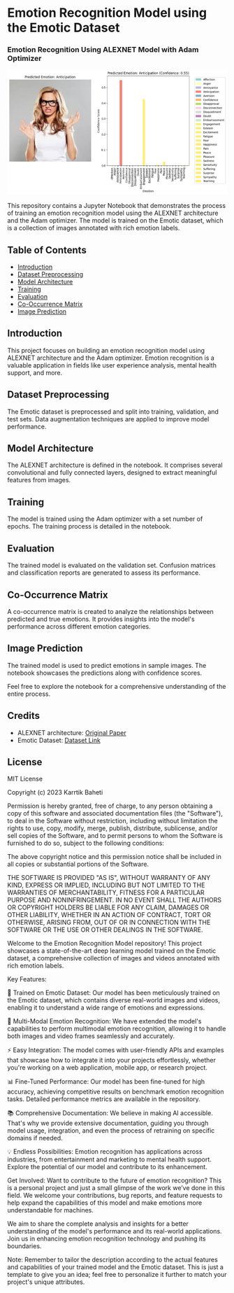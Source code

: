# Emotion Recognition Model using the Emotic Dataset
### Emotion Recognition Using ALEXNET Model with Adam Optimizer

![Anticipation Image in comparison with 26 Emotion Labels](image.png) <!-- Replace with an appropriate header image -->

This repository contains a Jupyter Notebook that demonstrates the process of training an emotion recognition model using the ALEXNET architecture and the Adam optimizer. The model is trained on the Emotic dataset, which is a collection of images annotated with rich emotion labels.

## Table of Contents
- [Introduction](#introduction)
- [Dataset Preprocessing](#dataset-preprocessing)
- [Model Architecture](#model-architecture)
- [Training](#training)
- [Evaluation](#evaluation)
- [Co-Occurrence Matrix](#co-occurrence-matrix)
- [Image Prediction](#image-prediction)

## Introduction
This project focuses on building an emotion recognition model using ALEXNET architecture and the Adam optimizer. Emotion recognition is a valuable application in fields like user experience analysis, mental health support, and more.


## Dataset Preprocessing
The Emotic dataset is preprocessed and split into training, validation, and test sets. Data augmentation techniques are applied to improve model performance.

## Model Architecture
The ALEXNET architecture is defined in the notebook. It comprises several convolutional and fully connected layers, designed to extract meaningful features from images.

## Training
The model is trained using the Adam optimizer with a set number of epochs. The training process is detailed in the notebook.

## Evaluation
The trained model is evaluated on the validation set. Confusion matrices and classification reports are generated to assess its performance.

## Co-Occurrence Matrix
A co-occurrence matrix is created to analyze the relationships between predicted and true emotions. It provides insights into the model's performance across different emotion categories.

## Image Prediction
The trained model is used to predict emotions in sample images. The notebook showcases the predictions along with confidence scores.

Feel free to explore the notebook for a comprehensive understanding of the entire process.

## Credits
- ALEXNET architecture: [Original Paper](https://arxiv.org/ftp/arxiv/papers/1803/1803.01164.pdf)
- Emotic Dataset: [Dataset Link](https://github.com/Tandon-A/emotic)

## License
MIT License

Copyright (c) 2023 Karrtik Baheti

Permission is hereby granted, free of charge, to any person obtaining a copy
of this software and associated documentation files (the "Software"), to deal
in the Software without restriction, including without limitation the rights
to use, copy, modify, merge, publish, distribute, sublicense, and/or sell
copies of the Software, and to permit persons to whom the Software is
furnished to do so, subject to the following conditions:

The above copyright notice and this permission notice shall be included in all
copies or substantial portions of the Software.

THE SOFTWARE IS PROVIDED "AS IS", WITHOUT WARRANTY OF ANY KIND, EXPRESS OR
IMPLIED, INCLUDING BUT NOT LIMITED TO THE WARRANTIES OF MERCHANTABILITY,
FITNESS FOR A PARTICULAR PURPOSE AND NONINFRINGEMENT. IN NO EVENT SHALL THE
AUTHORS OR COPYRIGHT HOLDERS BE LIABLE FOR ANY CLAIM, DAMAGES OR OTHER
LIABILITY, WHETHER IN AN ACTION OF CONTRACT, TORT OR OTHERWISE, ARISING FROM,
OUT OF OR IN CONNECTION WITH THE SOFTWARE OR THE USE OR OTHER DEALINGS IN THE
SOFTWARE.



Welcome to the Emotion Recognition Model repository! This project showcases a state-of-the-art deep learning model trained on the Emotic dataset, a comprehensive collection of images and videos annotated with rich emotion labels.

Key Features:  

🧠 Trained on Emotic Dataset: Our model has been meticulously trained on the Emotic dataset, which contains diverse real-world images and videos, enabling it to understand a wide range of emotions and expressions.  

🌈 Multi-Modal Emotion Recognition: We have extended the model's capabilities to perform multimodal emotion recognition, allowing it to handle both images and video frames seamlessly and accurately.  

⚡ Easy Integration: The model comes with user-friendly APIs and examples that showcase how to integrate it into your projects effortlessly, whether you're working on a web application, mobile app, or research project.  

📊 Fine-Tuned Performance: Our model has been fine-tuned for high accuracy, achieving competitive results on benchmark emotion recognition tasks. Detailed performance metrics are available in the repository.

📚 Comprehensive Documentation: We believe in making AI accessible. That's why we provide extensive documentation, guiding you through model usage, integration, and even the process of retraining on specific domains if needed.  

💡 Endless Possibilities: Emotion recognition has applications across industries, from entertainment and marketing to mental health support. Explore the potential of our model and contribute to its enhancement.  



Get Involved: Want to contribute to the future of emotion recognition? This is a personal project and just a small glimpse of the work we’ve done in this field. We welcome your contributions, bug reports, and feature requests to help expand the capabilities of this model and make emotions more understandable for machines.

We aim to share the complete analysis and insights for a better understanding of the model's performance and its real-world applications. Join us in enhancing emotion recognition technology and pushing its boundaries.

Note: Remember to tailor the description according to the actual features and capabilities of your trained model and the Emotic dataset. This is just a template to give you an idea; feel free to personalize it further to match your project's unique attributes.
